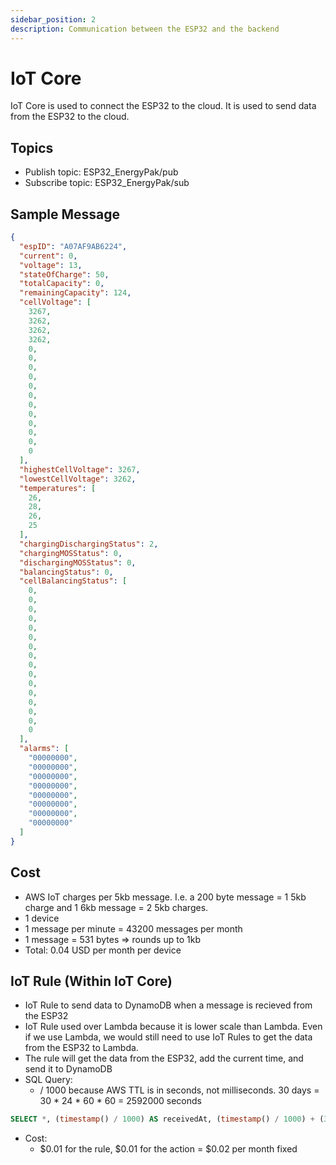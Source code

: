 ```yaml
---
sidebar_position: 2
description: Communication between the ESP32 and the backend
---
```


# IoT Core

IoT Core is used to connect the ESP32 to the cloud. It is used to send data from the ESP32 to the cloud.

## Topics
- Publish topic: ESP32_EnergyPak/pub
- Subscribe topic: ESP32_EnergyPak/sub
## Sample Message
```json
{
  "espID": "A07AF9AB6224",
  "current": 0,
  "voltage": 13,
  "stateOfCharge": 50,
  "totalCapacity": 0,
  "remainingCapacity": 124,
  "cellVoltage": [
    3267,
    3262,
    3262,
    3262,
    0,
    0,
    0,
    0,
    0,
    0,
    0,
    0,
    0,
    0,
    0,
    0
  ],
  "highestCellVoltage": 3267,
  "lowestCellVoltage": 3262,
  "temperatures": [
    26,
    28,
    26,
    25
  ],
  "chargingDischargingStatus": 2,
  "chargingMOSStatus": 0,
  "dischargingMOSStatus": 0,
  "balancingStatus": 0,
  "cellBalancingStatus": [
    0,
    0,
    0,
    0,
    0,
    0,
    0,
    0,
    0,
    0,
    0,
    0,
    0,
    0,
    0,
    0
  ],
  "alarms": [
    "00000000",
    "00000000",
    "00000000",
    "00000000",
    "00000000",
    "00000000",
    "00000000",
    "00000000"
  ]
}
```

## Cost
- AWS IoT charges per 5kb message. I.e. a 200 byte message = 1 5kb charge and 1 6kb message = 2 5kb charges.
- 1 device
- 1 message per minute = 43200 messages per month
- 1 message = 531 bytes => rounds up to 1kb
- Total: 0.04 USD per month per device

## IoT Rule (Within IoT Core)
- IoT Rule to send data to DynamoDB when a message is recieved from the ESP32
- IoT Rule used over Lambda because it is lower scale than Lambda. Even if we use Lambda, we would still need to use IoT Rules to get the data from the ESP32 to Lambda.
- The rule will get the data from the ESP32, add the current time, and send it to DynamoDB
- SQL Query:
    - / 1000 because AWS TTL is in seconds, not milliseconds. 30 days = 30 * 24 * 60 * 60 = 2592000 seconds
```SQL
SELECT *, (timestamp() / 1000) AS receivedAt, (timestamp() / 1000) + (30*24*60*60) AS TTL FROM 'ESP32_EnergyPak/pub'
```
- Cost:
    - $0.01 for the rule, $0.01 for the action = $0.02 per month fixed
